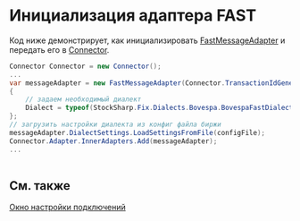 # Инициализация адаптера FAST

Код ниже демонстрирует, как инициализировать [FastMessageAdapter](xref:StockSharp.Fix.FastMessageAdapter) и передать его в [Connector](xref:StockSharp.Algo.Connector).

```cs
Connector Connector = new Connector();				
...				
var messageAdapter = new FastMessageAdapter(Connector.TransactionIdGenerator)
{
	// задаем необходимый диалект
	Dialect = typeof(StockSharp.Fix.Dialects.Bovespa.BovespaFastDialect),
};
// загрузить настройки диалекта из конфиг файла биржи
messageAdapter.DialectSettings.LoadSettingsFromFile(configFile);
Connector.Adapter.InnerAdapters.Add(messageAdapter);
...	
							
```

## См. также

[Окно настройки подключений](../../../graphical_user_interface/connection_settings_window.md)
